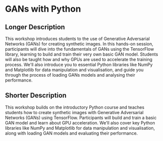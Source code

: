 # GANs with Python

## Longer Description

This workshop introduces students to the use of Generative Adversarial Networks (GANs) for creating synthetic images. In this hands-on session, participants will dive into the fundamentals of GANs using the TensorFlow library, learning to build and train their very own basic GAN model. Students will also be taught how and why GPUs are used to accelerate the training process. We'll also introduce you to essential Python libraries like NumPy and Matplotlib for data manipulation and visualisation, and guide you through the process of loading GANs models and analysing their performance.

## Shorter Description

This workshop builds on the introductory Python course and teaches students how to create synthetic images with Generative Adversarial Networks (GANs) using TensorFlow. Participants will build and train a basic GAN model and learn about GPU acceleration. We'll also cover key Python libraries like NumPy and Matplotlib for data manipulation and visualisation, along with loading GAN models and evaluating their performance.